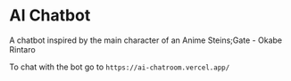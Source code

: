 # AI Chatbot
A chatbot inspired by the main character of an Anime Steins;Gate - Okabe Rintaro

To chat with the bot go to `https://ai-chatroom.vercel.app/`
